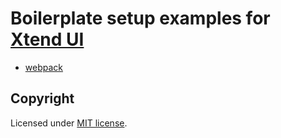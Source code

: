 # Boilerplate setup examples for [Xtend UI](https://github.com/minimit/xtendui)

- [webpack](webpack)

## Copyright

Licensed under [MIT license](https://github.com/minimit/xtendui-boilerplate/blob/master/LICENSE).
